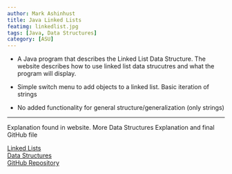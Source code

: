 ```yaml
---
author: Mark Ashinhust  
title: Java Linked Lists
featimg: linkedlist.jpg
tags: [Java, Data Structures]
category: [ASU]
---
```


* A Java program that describes the Linked List Data Structure. The website describes how to use linked list data strucutres and what the program will display.  

* Simple switch menu to add objects to a linked list. Basic iteration of strings

* No added functionality for general structure/generalization (only strings)

---

Explanation found in website. More Data Structures Explanation and final GitHub file

[Linked Lists]()    
[Data Structures](https://www.datastructures.markinfo.dev/)  
[GitHub Repository](https://github.com/Markay12/JavaLinkedList)